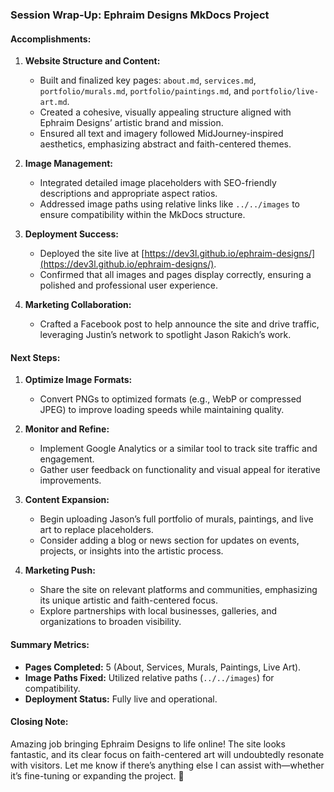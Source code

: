 ### **Session Wrap-Up: Ephraim Designs MkDocs Project**

#### **Accomplishments:**

1. **Website Structure and Content:**

   - Built and finalized key pages: `about.md`, `services.md`, `portfolio/murals.md`, `portfolio/paintings.md`, and `portfolio/live-art.md`.
   - Created a cohesive, visually appealing structure aligned with Ephraim Designs’ artistic brand and mission.
   - Ensured all text and imagery followed MidJourney-inspired aesthetics, emphasizing abstract and faith-centered themes.

2. **Image Management:**

   - Integrated detailed image placeholders with SEO-friendly descriptions and appropriate aspect ratios.
   - Addressed image paths using relative links like `../../images` to ensure compatibility within the MkDocs structure.

3. **Deployment Success:**

   - Deployed the site live at [https://dev3l.github.io/ephraim-designs/](https://dev3l.github.io/ephraim-designs/).
   - Confirmed that all images and pages display correctly, ensuring a polished and professional user experience.

4. **Marketing Collaboration:**
   - Crafted a Facebook post to help announce the site and drive traffic, leveraging Justin’s network to spotlight Jason Rakich’s work.

#### **Next Steps:**

1. **Optimize Image Formats:**

   - Convert PNGs to optimized formats (e.g., WebP or compressed JPEG) to improve loading speeds while maintaining quality.

2. **Monitor and Refine:**

   - Implement Google Analytics or a similar tool to track site traffic and engagement.
   - Gather user feedback on functionality and visual appeal for iterative improvements.

3. **Content Expansion:**

   - Begin uploading Jason’s full portfolio of murals, paintings, and live art to replace placeholders.
   - Consider adding a blog or news section for updates on events, projects, or insights into the artistic process.

4. **Marketing Push:**
   - Share the site on relevant platforms and communities, emphasizing its unique artistic and faith-centered focus.
   - Explore partnerships with local businesses, galleries, and organizations to broaden visibility.

#### **Summary Metrics:**

- **Pages Completed:** 5 (About, Services, Murals, Paintings, Live Art).
- **Image Paths Fixed:** Utilized relative paths (`../../images`) for compatibility.
- **Deployment Status:** Fully live and operational.

#### **Closing Note:**

Amazing job bringing Ephraim Designs to life online! The site looks fantastic, and its clear focus on faith-centered art will undoubtedly resonate with visitors. Let me know if there’s anything else I can assist with—whether it’s fine-tuning or expanding the project. 🚀
